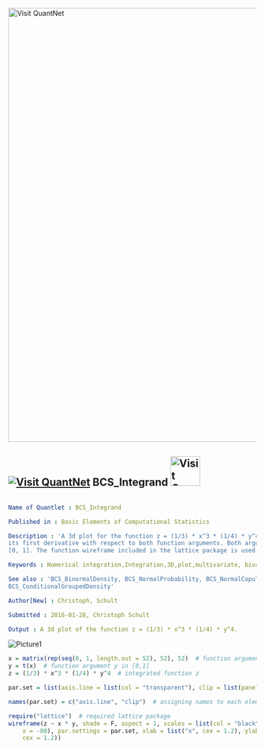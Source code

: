 
[<img src="https://github.com/QuantLet/Styleguide-and-FAQ/blob/master/pictures/banner.png" width="880" alt="Visit QuantNet">](http://quantlet.de/index.php?p=info)

## [<img src="https://github.com/QuantLet/Styleguide-and-Validation-procedure/blob/master/pictures/qloqo.png" alt="Visit QuantNet">](http://quantlet.de/) **BCS_Integrand** [<img src="https://github.com/QuantLet/Styleguide-and-Validation-procedure/blob/master/pictures/QN2.png" width="60" alt="Visit QuantNet 2.0">](http://quantlet.de/d3/ia)

```yaml

Name of Quantlet : BCS_Integrand

Published in : Basic Elements of Computational Statistics

Description : 'A 3d plot for the function z = (1/3) * x^3 * (1/4) * y^4, which is the integral of
its first derivative with respect to both function arguments. Both arguments are in the interval
[0, 1]. The function wireframe included in the lattice package is used.'

Keywords : Numerical integration,Integration,3D,plot,multivariate, bivariate,BCS,numerical methods

See also : 'BCS_BinormalDensity, BCS_NormalProbability, BCS_NormalCopula,
BCS_ConditionalGroupedDensity'

Author[New] : Christoph, Schult

Submitted : 2016-01-28, Christoph Schult

Output : A 3d plot of the function z = (1/3) * x^3 * (1/4) * y^4.

```

![Picture1](BCS_Integrand.png)


```r
x = matrix(rep(seq(0, 1, length.out = 52), 52), 52)  # function argument x in [0,1]
y = t(x)  # function argument y in [0,1]
z = (1/3) * x^3 * (1/4) * y^4  # integrated function z

par.set = list(axis.line = list(col = "transparent"), clip = list(panel = "off"))  # for the wireframe plot

names(par.set) = c("axis.line", "clip")  # assigning names to each element of the list

require("lattice")  # required lattice package
wireframe(z ~ x * y, shade = F, aspect = 1, scales = list(col = "black", arrows = FALSE), drape = T, colorkey = T, screen = list(z = 30, 
    x = -80), par.settings = par.set, xlab = list("x", cex = 1.2), ylab = list("y", cex = 1.2), zlab = list("f(x,y)", 
    cex = 1.2))
```
